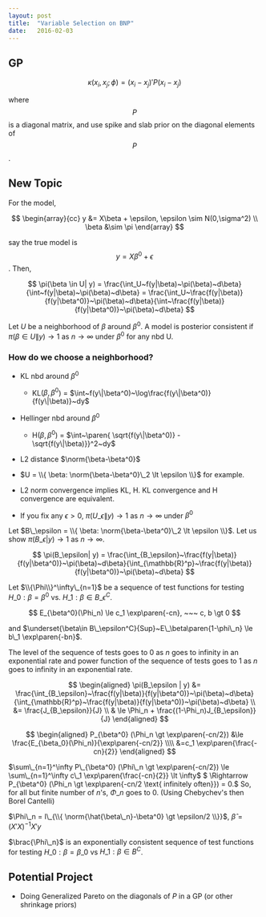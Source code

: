 ```yaml
---
layout: post
title:  "Variable Selection on BNP"
date:   2016-02-03
---
```


## GP

$$
  \kappa(x_i,x_j;\phi) = (x_i-x_j)' P (x_i-x_j)
$$

where $$P$$ is a diagonal matrix, and use spike and slab prior on the diagonal
elements of $$P$$. 

## New Topic

For the model,

$$
\begin{array}{cc}
  y &= X\beta + \epsilon, \epsilon \sim N(0,\sigma^2) \\
  \beta &\sim \pi
\end{array}
$$

say the true model is $$y = X\beta^0 + \epsilon$$. Then,

$$
  \pi(\beta \in U| y) = \frac{\int_U~f(y|\beta)~\pi(\beta)~d\beta}{\int~f(y|\beta)~\pi(\beta)~d\beta} = \frac{\int_U~\frac{f(y|\beta)}{f(y|\beta^0)}~\pi(\beta)~d\beta}{\int~\frac{f(y|\beta)}{f(y|\beta^0)}~\pi(\beta)~d\beta}
$$

Let $U$ be a neighborhood of $\beta$ around $\beta^0$. A model is posterior consistent if $\pi(\beta \in U\|y) \rightarrow 1$ as $n\rightarrow\infty$ under $\beta^0$ for any nbd U.

### How do we choose a neighborhood?

- KL nbd around $\beta^0$
    - KL($\beta,\beta^0$) = $\int~f(y\|\beta^0)~\log\frac{f(y\|\beta^0)}{f(y\|\beta)}~dy$
- Hellinger nbd around $\beta^0$
    - H($\beta,\beta^0$) = $\int~\paren{ \sqrt{f(y\|\beta^0)} - \sqrt{f(y\|\beta)}}^2~dy$
- L2 distance $\norm{\beta-\beta^0}$

- $U = \\{ \beta: \norm{\beta-\beta^0}\_2 \lt \epsilon \\}$ for example.
- L2 norm convergence implies KL, H. KL convergence and H convergence are equivalent.
- If you fix any $\epsilon \gt 0$, $\pi(U\_\epsilon\|y) \rightarrow 1$ as $n\rightarrow\infty$ under $\beta^0$

Let $B\_\epsilon = \\{ \beta: \norm{\beta-\beta^0}\_2 \lt \epsilon \\}$. Let us show
$\pi(B\_\epsilon|y) \rightarrow 1$ as $n\rightarrow\infty$.

$$
  \pi(B_\epsilon| y) = \frac{\int_{B_\epsilon}~\frac{f(y|\beta)}{f(y|\beta^0)}~\pi(\beta)~d\beta}{\int_{\mathbb{R}^p}~\frac{f(y|\beta)}{f(y|\beta^0)}~\pi(\beta)~d\beta}
$$

Let $\\{\Phi\\}^\infty\_{n=1}$ be a sequence of test functions for testing $H\_0:\beta=\beta^0$ vs. $H\_1: \beta \in B\_\epsilon^C$.

$$
  E_{\beta^0}(\Phi_n) \le c_1 \exp\paren{-cn}, ~~~ c, b \gt 0
$$

and $\underset{\beta\in B\_\epsilon^C}{Sup}~E\_\beta\paren{1-\phi\_n} \le b\_1 \exp\paren{-bn}$.

The level of the sequence of tests goes to 0 as $n$ goes to infinity in an exponential rate and power function of the sequence of tests goes to 1 as $n$ goes to infinity in an exponential rate.

$$
\begin{aligned}
  \pi(B_\epsilon | y) &= \frac{\int_{B_\epsilon}~\frac{f(y|\beta)}{f(y|\beta^0)}~\pi(\beta)~d\beta}{\int_{\mathbb{R}^p}~\frac{f(y|\beta)}{f(y|\beta^0)}~\pi(\beta)~d\beta} \\
  &= \frac{J_{B_\epsilon}}{J} \\
  & \le \Phi_n + \frac{(1-\Phi_n)J_{B_\epsilon}}{J}
\end{aligned}
$$

$$
\begin{aligned}
  P_{\beta^0} (\Phi_n \gt \exp\paren{-cn/2}) &\le \frac{E_{\beta_0}(\Phi_n)}{\exp\paren{-cn/2}} \\\\
  &=c_1 \exp\paren{\frac{-cn}{2}}
\end{aligned}
$$

$\sum\_{n=1}^\infty P\_{\beta^0} (\Phi\_n \gt \exp\paren{-cn/2}) \le \sum\_{n=1}^\infty c\_1 \exp\paren{\frac{-cn}{2}} \lt \infty$ $ \Rightarrow P\_{\beta^0} (\Phi\_n \gt \exp\paren{-cn/2 \text{ infinitely often}}) = 0.$ So, for all but finite number of $n$'s, $\Phi\_n$ goes to 0. (Using Chebychev's then Borel Cantelli)

$\Phi\_n = I\_{\\{ \norm{\hat{\beta\_n}-\beta^0} \gt \epsilon/2 \\}}$, $\hat\beta = (X'X)^{-1}X'y$

$\brac{\Phi\_n}$ is an exponentially consistent sequence of test functions for testing $H\_0:\beta=\beta\_0$ vs $H\_1:\beta \in B^C$.


## Potential Project

- Doing Generalized Pareto on the diagonals of $P$ in a GP (or other shrinkage priors)

